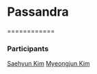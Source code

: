﻿# Passandra  
============  

### Participants  
[Saehyun Kim](https://github.com/saehyun/)
[Myeongjun Kim](https://github.com/kimmyeongjun)
[]()
[]()
